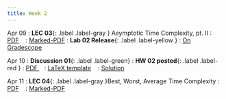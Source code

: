 ```yaml
---
title: Week 2
---
```


Apr 09
: **LEC 03**{: .label .label-gray } Asymptotic Time Complexity, pt. II
  : [PDF](#) &nbsp;&nbsp;
  : [Marked-PDF](#)
: **Lab 02 Release**{: .label .label-yellow } 
  : [On Gradescope](#)

Apr 10
: **Discussion 01**{: .label .label-green}
: **HW 02 posted**{: .label .label-red }
  : [PDF ](#) &nbsp;&nbsp;
  : [LaTeX template](#) &nbsp;&nbsp;
  : [Solution](#)

Apr 11
: **LEC 04**{: .label .label-gray }Best, Worst, Average Time Complexity
  : [PDF]() &nbsp;&nbsp;
  : [Marked-PDF]()


